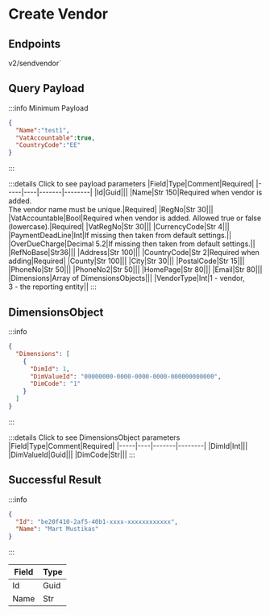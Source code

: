 # Create Vendor

## Endpoints

<!--@include: @/dist/md/api_url.md-->v2/sendvendor`

## Query Payload

:::info Minimum Payload
```json
{
  "Name":"test1",
  "VatAccountable":true,
  "CountryCode":"EE"
}
```
:::

:::details Click to see payload parameters
|Field|Type|Comment|Required|
|-----|----|-------|--------|
|Id|Guid|||
|Name|Str 150|Required when vendor is added. <br>The vendor name must be unique.|Required|
|RegNo|Str 30|||
|VatAccountable|Bool|Required when vendor is added. Allowed true or false (lowercase).|Required|
|VatRegNo|Str 30|||
|CurrencyCode|Str 4|||
|PaymentDeadLine|Int|If missing then taken from default settings.||
|OverDueCharge|Decimal 5.2|If missing then taken from default settings.||
|RefNoBase|Str36|||
|Address|Str 100|||
|CountryCode|Str 2|Required when adding|Required|
|County|Str 100|||
|City|Str 30|||
|PostalCode|Str 15|||
|PhoneNo|Str 50|||
|PhoneNo2|Str 50|||
|HomePage|Str 80|||
|Email|Str 80|||
|Dimensions|Array of DimensionsObjects|||
|VendorType|Int|1 - vendor, <br>3 - the reporting entity||
:::

## DimensionsObject

:::info
```json
{
  "Dimensions": [
    {
      "DimId": 1,
      "DimValueId": "00000000-0000-0000-0000-000000000000",
      "DimCode": "1"
    }
  ]
}
```
:::

:::details Click to see DimensionsObject parameters
|Field|Type|Comment|Required|
|-----|----|-------|--------|
|DimId|Int|||
|DimValueId|Guid|||
|DimCode|Str|||
:::

## Successful Result

:::info
```json
{
  "Id": "be20f410-2af5-40b1-xxxx-xxxxxxxxxxxx",
  "Name": "Mart Mustikas"
}
```
:::

|Field|Type|
|-----|----|
|Id|Guid|
|Name|Str|